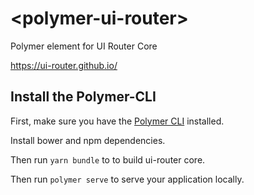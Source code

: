 # \<polymer-ui-router\>

Polymer element for UI Router Core

https://ui-router.github.io/

## Install the Polymer-CLI

First, make sure you have the [Polymer CLI](https://www.npmjs.com/package/polymer-cli) installed. 

Install bower and npm dependencies.


Then run `yarn bundle` to to build ui-router core.

Then run `polymer serve` to serve your application locally.
